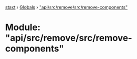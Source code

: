 [staxt](../README.md) › [Globals](../globals.md) › ["api/src/remove/src/remove-components"](_api_src_remove_src_remove_components_.md)

# Module: "api/src/remove/src/remove-components"


